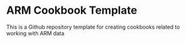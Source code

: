 # ARM Cookbook Template
This is a Github repository template for creating cookbooks related to working with ARM data
